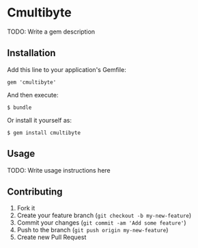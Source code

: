 # Cmultibyte

TODO: Write a gem description

## Installation

Add this line to your application's Gemfile:

    gem 'cmultibyte'

And then execute:

    $ bundle

Or install it yourself as:

    $ gem install cmultibyte

## Usage

TODO: Write usage instructions here

## Contributing

1. Fork it
2. Create your feature branch (`git checkout -b my-new-feature`)
3. Commit your changes (`git commit -am 'Add some feature'`)
4. Push to the branch (`git push origin my-new-feature`)
5. Create new Pull Request
